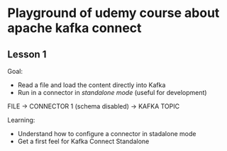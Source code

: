 # Playground of udemy course about apache kafka connect

## Lesson 1
Goal: 
* Read a file and load the content directly into Kafka
* Run in a connector in *standalone mode* (useful for development)


FILE -> CONNECTOR 1 (schema disabled) -> KAFKA TOPIC

Learning:
* Understand how to configure a connector in stadalone mode
* Get a first feel for Kafka Connect Standalone